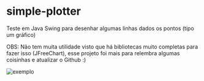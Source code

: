 # simple-plotter
Teste em Java Swing para desenhar algumas linhas dados os pontos (tipo um gráfico)  

OBS: Não tem muita utilidade visto que há bibliotecas muito completas para fazer isso (JFreeChart), esse projeto foi mais para relembra algumas coisinhas e atualizar o Github :)


![exemplo](https://i.imgur.com/y3jAgC8.png)
